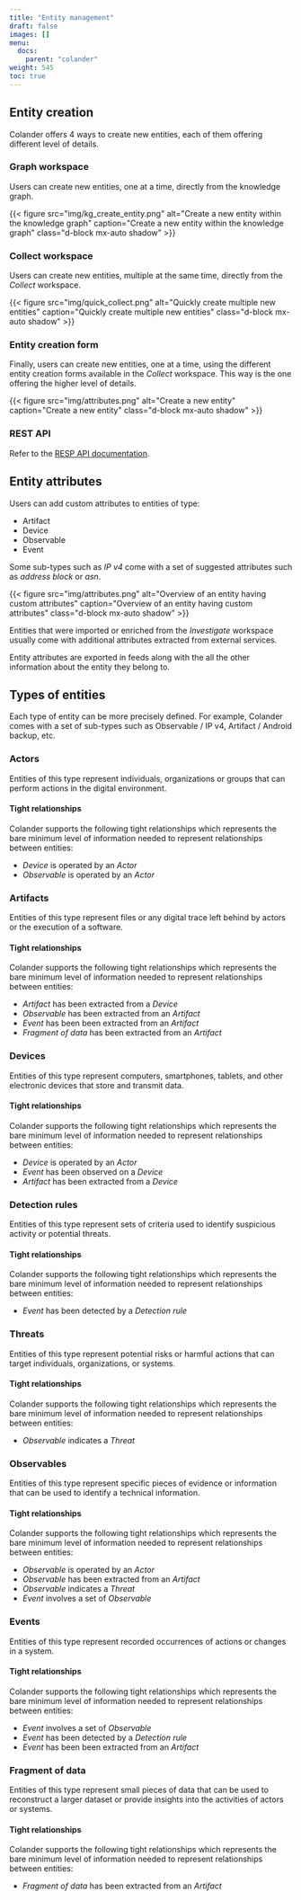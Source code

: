 ```yaml
---
title: "Entity management"
draft: false
images: []
menu:
  docs:
    parent: "colander"
weight: 545
toc: true
---
```


## Entity creation
Colander offers 4 ways to create new entities, each of them offering different level of details. 

### Graph workspace
Users can create new entities, one at a time, directly from the knowledge graph. 

{{< figure src="img/kg_create_entity.png" alt="Create a new entity within the knowledge graph" caption="Create a new entity within the knowledge graph" class="d-block mx-auto shadow" >}}

### Collect workspace
Users can create new entities, multiple at the same time, directly from the *Collect* workspace. 

{{< figure src="img/quick_collect.png" alt="Quickly create multiple new entities" caption="Quickly create multiple new entities" class="d-block mx-auto shadow" >}}

### Entity creation form
Finally, users can create new entities, one at a time, using the different entity creation forms available in the *Collect* workspace. This way is the one offering the higher level of details.

{{< figure src="img/attributes.png" alt="Create a new entity" caption="Create a new entity" class="d-block mx-auto shadow" >}}

### REST API
Refer to the [RESP API documentation](/docs/colander/rest-api/).

## Entity attributes
Users can add custom attributes to entities of type:
* Artifact
* Device
* Observable
* Event

Some sub-types such as *IP v4* come with a set of suggested attributes such as *address block* or *asn*.

{{< figure src="img/attributes.png" alt="Overview of an entity having custom attributes" caption="Overview of an entity having custom attributes" class="d-block mx-auto shadow" >}}

Entities that were imported or enriched from the *Investigate* workspace usually come with additional attributes extracted from external services. 

Entity attributes are exported in feeds along with the all the other information about the entity they belong to.

## Types of entities
Each type of entity can be more precisely defined. For example, Colander comes with a set of sub-types such as Observable / IP v4, Artifact / Android backup, etc.

### Actors
Entities of this type represent individuals, organizations or groups that can perform actions in the digital environment.

#### Tight relationships
Colander supports the following tight relationships which represents the bare minimum level of information needed to represent relationships between entities:

* *Device* is operated by an *Actor*
* *Observable* is operated by an *Actor*

### Artifacts
Entities of this type represent files or any digital trace left behind by actors or the execution of a software.

#### Tight relationships
Colander supports the following tight relationships which represents the bare minimum level of information needed to represent relationships between entities:

* *Artifact* has been extracted from a *Device*
* *Observable* has been extracted from an *Artifact*
* *Event* has been been extracted from an *Artifact*
* *Fragment of data* has been extracted from an *Artifact*

### Devices
Entities of this type represent computers, smartphones, tablets, and other electronic devices that store and transmit data.

#### Tight relationships
Colander supports the following tight relationships which represents the bare minimum level of information needed to represent relationships between entities:

* *Device* is operated by an *Actor*
* *Event* has been observed on a *Device*
* *Artifact* has been extracted from a *Device*

### Detection rules
Entities of this type represent sets of criteria used to identify suspicious activity or potential threats.

#### Tight relationships
Colander supports the following tight relationships which represents the bare minimum level of information needed to represent relationships between entities:

* *Event* has been detected by a *Detection rule*

### Threats
Entities of this type represent potential risks or harmful actions that can target individuals, organizations, or systems.

#### Tight relationships
Colander supports the following tight relationships which represents the bare minimum level of information needed to represent relationships between entities:

* *Observable* indicates a *Threat*

### Observables
Entities of this type represent specific pieces of evidence or information that can be used to identify a technical information.

#### Tight relationships
Colander supports the following tight relationships which represents the bare minimum level of information needed to represent relationships between entities:

* *Observable* is operated by an *Actor*
* *Observable* has been extracted from an *Artifact*
* *Observable* indicates a *Threat*
* *Event* involves a set of *Observable*

### Events
Entities of this type represent recorded occurrences of actions or changes in a system.

#### Tight relationships
Colander supports the following tight relationships which represents the bare minimum level of information needed to represent relationships between entities:

* *Event* involves a set of *Observable*
* *Event* has been detected by a *Detection rule*
* *Event* has been been extracted from an *Artifact*

### Fragment of data
Entities of this type represent small pieces of data that can be used to reconstruct a larger dataset or provide insights into the activities of actors or systems.

#### Tight relationships
Colander supports the following tight relationships which represents the bare minimum level of information needed to represent relationships between entities:

* *Fragment of data* has been extracted from an *Artifact*

